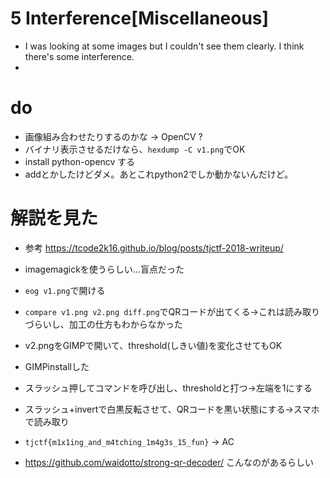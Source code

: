 # 5 Interference[Miscellaneous]
- I was looking at some images but I couldn't see them clearly. I think there's some interference.
- 

# do
- 画像組み合わせたりするのかな -> OpenCV ?
- バイナリ表示させるだけなら、`hexdump -C v1.png`でOK
- install python-opencv する
- addとかしたけどダメ。あとこれpython2でしか動かないんだけど。

# 解説を見た 
- 参考 https://tcode2k16.github.io/blog/posts/tjctf-2018-writeup/
- imagemagickを使うらしい…盲点だった
- `eog v1.png`で開ける
- `compare v1.png v2.png diff.png`でQRコードが出てくる→これは読み取りづらいし、加工の仕方もわからなかった
- v2.pngをGIMPで開いて、threshold(しきい値)を変化させてもOK
- GIMPinstallした
- スラッシュ押してコマンドを呼び出し、thresholdと打つ→左端を1にする
- スラッシュ+invertで白黒反転させて、QRコードを黒い状態にする→スマホで読み取り
- `tjctf{m1x1ing_and_m4tching_1m4g3s_15_fun}` -> AC

- https://github.com/waidotto/strong-qr-decoder/ こんなのがあるらしい

